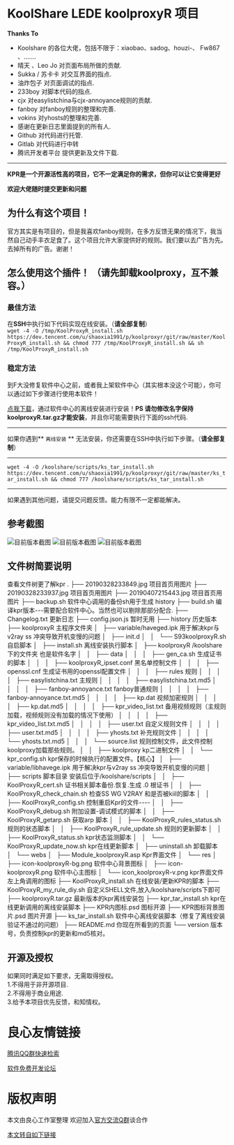 # KoolShare LEDE koolproxyR 项目
**Thanks To**
- Koolshare 的各位大佬，包括不限于：xiaobao、sadog、houzi-、 Fw867 、.......
- 晴天 、Leo Jo 对页面布局所做的贡献.
- Sukka / 苏卡卡 对交互界面的指点.
- 油炸包子 对页面调试的指点.
- 233boy 对脚本代码的指点.
- cjx 对easylistchina与cjx-annoyance规则的贡献.
- fanboy 对fanboy规则的整理和完善.
- vokins 对yhosts的整理和完善.
- 感谢在更新日志里面提到的所有人.
- Github 对代码进行托管.
- Gitlab 对代码进行中转
- 腾讯开发者平台 提供更新及文件下载.
---
**KPR是一个开源活性高的项目，它不一定满足你的需求，但你可以让它变得更好**

**欢迎大佬随时提交更新和问题**

## 为什么有这个项目！

官方其实是有项目的，但是我喜欢fanboy规则，在多方反馈无果的情况下，我当然自己动手丰衣足食了。这个项目允许大家提供好的规则。我们要以去广告为先。去掉所有的广告。谢谢！

## 怎么使用这个插件！ （请先卸载koolproxy，互不兼容。）
### 最佳方法 
在**SSH**中执行如下代码实现在线安装。（**请全部复制**）  
`wget -4 -O /tmp/KoolProxyR_install.sh https://dev.tencent.com/u/shaoxia1991/p/koolproxyr/git/raw/master/KoolProxyR_install.sh && chmod 777 /tmp/KoolProxyR_install.sh && sh /tmp/KoolProxyR_install.sh`


### 稳定方法
到F大没修复软件中心之前，或者我上架软件中心（其实根本没这个可能），你可以通过如下步骤进行使用本软件！

[点我下载](http://u.720life.cn/g/f7592e3b1ce3c6b0c7803508d16fd8e978592f47675dd8455e7ae4331c693a65f6d1e1f608d5e946cef78d819f01a422c92ddcba3621c9b72e2ff6675b0002478b2d5386b6d2ced83d61305beacccd9f9bf5d65cc32124e9acc142d5706fefac)，通过软件中心的离线安装进行安装！**PS 请勿修改名字保持koolproxyR.tar.gz才能安装**，并且你可能需要执行下面的ssh代码.

---
如果你遇到** `离线安装` ** 无法安装，你还需要在SSH中执行如下步骤。（**请全部复制**）    

---

`wget -4 -O /koolshare/scripts/ks_tar_install.sh https://dev.tencent.com/u/shaoxia1991/p/koolproxyr/git/raw/master/ks_tar_install.sh && chmod 777 /koolshare/scripts/ks_tar_install.sh`

---

如果遇到其他问题，请提交问题反馈。能力有限不一定都能解决。


## 参考截图

![目前版本截图](https://github.com/user1121114685/koolproxyR/blob/master/20190328233937.jpg?raw=true "后续更新可能还会有更新！")
![目前版本截图](https://github.com/user1121114685/koolproxyR/blob/master/20190328233849.jpg?raw=true "后续更新可能还会有更新！")
![目前版本截图](https://github.com/user1121114685/koolproxyR/blob/master/20190407215443.jpg?raw=true "后续更新可能还会有更新！")

## 文件树简要说明
 
 查看文件树更了解kpr 
  .
├── 20190328233849.jpg      项目首页用图片
├── 20190328233937.jpg      项目首页用图片
├── 20190407215443.jpg      项目首页用图片
├── backup.sh       软件中心调用的备份sh用于生成 history
├── build.sh        编译kpr版本---需要配合软件中心。当然也可以剔除那部分配合.
├── Changelog.txt       更新日志
├── config.json.js      暂时无用
├── history     历史版本
├── koolproxyR      主程序文件夹
│   ├── variable/haveged.ipk  用于解决kpr与v2ray ss 冲突导致开机变慢的问题
│   ├── init.d
│   │   └── S93koolproxyR.sh        自启脚本
│   ├── install.sh      离线安装执行脚本
│   ├── koolproxyR      /koolshare 下的文件夹 也是软件名字
│   │   ├── data
│   │   │   ├── gen_ca.sh       生成证书的脚本
│   │   │   ├── koolproxyR_ipset.conf       黑名单控制文件
│   │   │   ├── openssl.cnf     生成证书用的openssl配置文件
│   │   │   ├── rules       规则
│   │   │   │   ├── easylistchina.txt       主规则
│   │   │   │   ├── easylistchina.txt.md5
│   │   │   │   ├── fanboy-annoyance.txt        fanboy普通规则
│   │   │   │   ├── fanboy-annoyance.txt.md5
│   │   │   │   ├── kp.dat         视频加密规则
│   │   │   │   ├── kp.dat.md5
│   │   │   │   ├── kpr_video_list.txt      备用视频规则（主规则加载，视频规则没有加载的情况下使用）
│   │   │   │   ├── kpr_video_list.txt.md5
│   │   │   │   ├── user.txt           自定义规则文件
│   │   │   │   ├── user.txt.md5
│   │   │   │   ├── yhosts.txt      补充规则文件
│   │   │   │   └── yhosts.txt.md5
│   │   │   └── source.list     规则控制文件，此文件控制koolproxy加载那些规则。
│   │   ├── koolproxy       kp二进制文件
│   │   └── kpr_config.sh   kpr保存的时候执行的配置文件。【核心】
│   ├── variable/libhavege.ipk        用于解决kpr与v2ray ss 冲突导致开机变慢的问题
│   ├── scripts     脚本目录 安装后位于/koolshare/scripts
│   │   ├── KoolProxyR_cert.sh      证书相关脚本备份.恢复.生成 .0 根证书
│   │   ├── KoolProxyR_check_chain.sh    检查SS WG V2RAY 和是否被kiil的脚本
│   │   ├── KoolProxyR_config.sh        控制重启Kpr的文件----
│   │   ├── KoolProxyR_debug.sh         附加设置-调试模式的脚本
│   │   ├── KoolProxyR_getarp.sh        获取arp 脚本
│   │   ├── KoolProxyR_rules_status.sh      规则的状态脚本
│   │   ├── KoolProxyR_rule_update.sh       规则的更新脚本
│   │   ├── KoolProxyR_status.sh        kpr状态监测脚本
│   │   └── KoolProxyR_update_now.sh    kpr在线更新脚本
│   ├── uninstall.sh        卸载脚本
│   └── webs
│       ├── Module_koolproxyR.asp       Kpr界面文件
│       └── res
│           ├── icon-koolproxyR-bg.png      软件中心背景图标
│           ├── icon-koolproxyR.png         软件中心主图标
│           └── icon_koolproxyR-v.png       kpr界面文件左上角调用的图标
├── KoolProxyR_install.sh       在线安装/更新KPR的脚本
├── KoolProxyR_my_rule_diy.sh     自定义SHELL文件,放入/koolshare/scripts下即可
├── koolproxyR.tar.gz       最新版本的kpr离线安装包
├── kpr_tar_install.sh      kpr在线更新调用的离线安装脚本
├── KPR内图标.psd       图标开源
├── KPR图标背景图片.psd     图片开源
├── ks_tar_install.sh        软件中心离线安装脚本（修复了离线安装验证不通过的问题）
├── README.md       你现在所看到的页面
└── version        版本号，负责控制kpr的更新和md5核对。
  
 


## 开源及授权
如果同时满足如下要求，无需取得授权。  
1.不得用于非开源项目.  
2.不得用于商业用途.  
3.给予本项目优先反馈，和知情权。  


 # 良心友情链接

[腾讯QQ群快速检索](http://u.720life.cn/s/8cf73f7c)

[软件免费开发论坛](http://u.720life.cn/s/bbb01dc0)

# 版权声明 

本文由良心工作室整理 欢迎加入[官方交流Q群](https://u.720life.cn/s/f2316816)谈合作

[本文转自如下链接](http://u.720life.cn/g/2e71d0f0a5c601172267ba20d3a43c6e08561bccce3748e33d40a6fd4ee658ed1a9c81928dc8ee067d8856cbe86d72c8a5cb504b7a0cf137d82721abb5faa3c5)